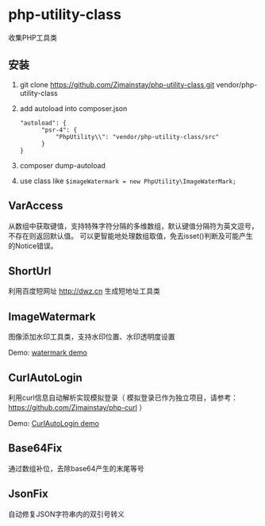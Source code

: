 # php-utility-class
收集PHP工具类

## 安装

1. git clone https://github.com/Zjmainstay/php-utility-class.git vendor/php-utility-class

2. add autoload into composer.json

    ```
    "autoload": {
          "psr-4": {
              "PhpUtility\\": "vendor/php-utility-class/src"
          }
    }
    ```

3. composer dump-autoload
4. use class like `$imageWatermark = new PhpUtility\ImageWaterMark;`

## VarAccess
从数组中获取键值，支持特殊字符分隔的多维数组，默认键值分隔符为英文逗号，不存在则返回默认值。
可以更智能地处理数组取值，免去isset()判断及可能产生的Notice错误。

## ShortUrl
利用百度短网址 http://dwz.cn 生成短地址工具类

## ImageWatermark
图像添加水印工具类，支持水印位置、水印透明度设置

Demo: [watermark demo](http://demo.zjmainstay.cn/php/github/php-utility-class/demo/imageWatermark.html "watermark demo")

## CurlAutoLogin
利用curl信息自动解析实现模拟登录（ 模拟登录已作为独立项目，请参考：https://github.com/Zjmainstay/php-curl ）

Demo: [CurlAutoLogin demo](http://demo.zjmainstay.cn/php/github/php-utility-class/demo/curlAutoLoginDemoCanRun.php "curl auto login demo")

## Base64Fix
通过数组补位，去除base64产生的末尾等号

## JsonFix
自动修复JSON字符串内的双引号转义

